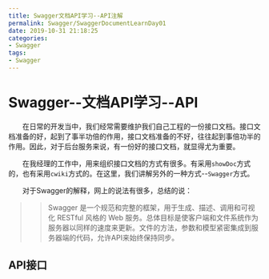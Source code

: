 ```yaml
---
title: Swagger文档API学习--API注解
permalink: Swagger/SwaggerDocumentLearnDay01
date: 2019-10-31 21:18:25
categories:
- Swagger
tags:
- Swagger
---
```


# Swagger--文档API学习--API

&emsp;&emsp;在日常的开发当中，我们经常需要维护我们自己工程的一份接口文档。接口文档准备的好，起到了事半功倍的作用，接口文档准备的不好，往往起到事倍功半的作用。因此，对于后台服务来说，有一份好的接口文档，就显得尤为重要。

&emsp;&emsp;在我经理的工作中，用来组织接口文档的方式有很多。有采用`showDoc`方式的，也有采用`cwiki`方式的。在这里，我们讲解另外的一种方式--`Swagger`方式。

&emsp;&emsp;对于Swagger的解释，网上的说法有很多，总结的说：

>> Swagger 是一个规范和完整的框架，用于生成、描述、调用和可视化 RESTful 风格的 Web 服务。总体目标是使客户端和文件系统作为服务器以同样的速度来更新。文件的方法，参数和模型紧密集成到服务器端的代码，允许API来始终保持同步。

## API接口

